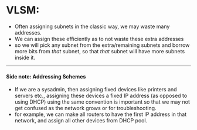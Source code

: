 # VLSM:
- Often assigning subnets in the classic way, we may waste many addresses.
- We can assign these efficiently as to not waste these extra addresses
- so we will pick any subnet from the extra/remaining subnets and borrow more bits from *that* subnet, so that *that* subnet will have more subnets inside it.

___
#### Side note: Addressing Schemes
- If we are a sysadmin, then assigning fixed devices like printers and servers etc., assigning these devices a fixed IP address (as opposed to using DHCP) using the same convention is important so that we may not get confused as the network grows or for troubleshooting.
- for example, we can make all routers to have the first IP address in that network, and assign all other devices from DHCP pool.